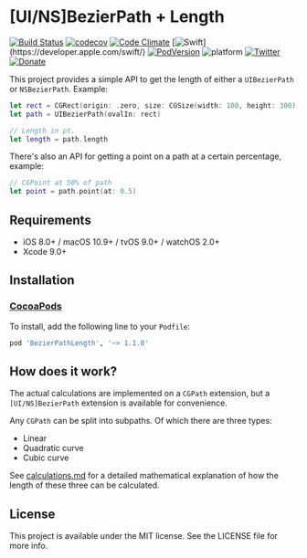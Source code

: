 # [UI/NS]BezierPath + Length

[![Build Status](https://travis-ci.org/louisdh/bezierpath-length.svg?branch=master)](https://travis-ci.org/louisdh/bezierpath-length)
[![codecov](https://codecov.io/gh/louisdh/bezierpath-length/branch/master/graph/badge.svg)](https://codecov.io/gh/louisdh/bezierpath-length)
[![Code Climate](https://codeclimate.com/github/louisdh/bezierpath-length/badges/gpa.svg)](https://codeclimate.com/github/louisdh/bezierpath-length)
[![Swift](https://img.shields.io/badge/Swift-4.0-orange.svg?style=flat")](https://developer.apple.com/swift/)
[![PodVersion](https://img.shields.io/cocoapods/v/BezierPathLength.svg)](https://cocoapods.org/pods/BezierPathLength)
![platform](https://img.shields.io/badge/platforms-iOS%20%7C%20macOS%20%7C%20tvOS%20%7C%20watchOS-lightgrey.svg)
[![Twitter](https://img.shields.io/badge/Twitter-@LouisDhauwe-blue.svg?style=flat)](http://twitter.com/LouisDhauwe)
[![Donate](https://img.shields.io/badge/Donate-PayPal-green.svg)](https://paypal.me/louisdhauwe)

This project provides a simple API to get the length of either a ```UIBezierPath``` or ```NSBezierPath```. Example:

```swift
let rect = CGRect(origin: .zero, size: CGSize(width: 100, height: 300))
let path = UIBezierPath(ovalIn: rect)

// Length in pt.
let length = path.length
```


There's also an API for getting a point on a path at a certain percentage, example:

```swift
// CGPoint at 50% of path
let point = path.point(at: 0.5)
```


## Requirements

* iOS 8.0+ / macOS 10.9+ / tvOS 9.0+ / watchOS 2.0+
* Xcode 9.0+

## Installation

### [CocoaPods](http://cocoapods.org)

To install, add the following line to your ```Podfile```:

```ruby
pod 'BezierPathLength', '~> 1.1.0'
```

## How does it work?

The actual calculations are implemented on a ```CGPath``` extension, but a ```[UI/NS]BezierPath``` extension is available for convenience.

Any ```CGPath``` can be split into subpaths. Of which there are three types:

* Linear
* Quadratic curve
* Cubic curve
 
 
See [calculations.md](calculations.md) for a detailed mathematical explanation of how the length of these three can be calculated.

## License

This project is available under the MIT license. See the LICENSE file for more info.
